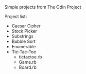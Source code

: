 Simple projects from The Odin Project

Project list:
* Caesar Cipher
* Stock Picker
* Substrings
* Bubble Sort
* Enumerable
* Tic-Tac-Toe
  * tictactoe.rb
  * Game.rb
  * Board.rb
